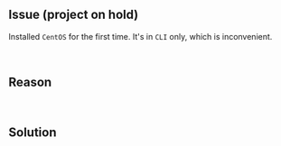 ## Issue (project on hold)

Installed `CentOS` for the first time. It's in `CLI` only, which is inconvenient. 

<br>

## Reason

    

<br>

## Solution

    

